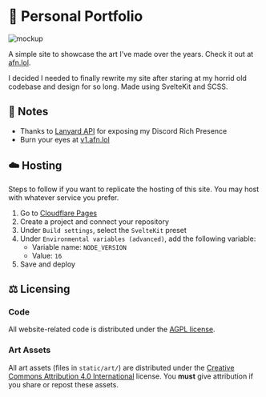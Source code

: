 # 🎨 Personal Portfolio
![mockup](https://user-images.githubusercontent.com/47723802/211228050-ae221714-5558-4e7f-b0e6-97e493991030.png)


A simple site to showcase the art I've made over the years. Check it out at [afn.lol](https://afn.lol/).

I decided I needed to finally rewrite my site after staring at my horrid old codebase and design for so long. Made using SvelteKit and SCSS.

## 📝 Notes
* Thanks to [Lanyard API](https://github.com/Phineas/lanyard) for exposing my Discord Rich Presence
* Burn your eyes at [v1.afn.lol](https://v1.afn.lol/) 

## ☁️ Hosting
Steps to follow if you want to replicate the hosting of this site. You may host with whatever service you prefer.

1. Go to [Cloudflare Pages](https://pages.dev/)
2. Create a project and connect your repository
3. Under `Build settings`, select the `SvelteKit` preset
4. Under `Environmental variables (advanced)`, add the following variable:
    - Variable name: `NODE_VERSION`
    - Value: `16`
5. Save and deploy

## ⚖️ Licensing
### Code
All website-related code is distributed under the [AGPL license](LICENSE).  

### Art Assets
All art assets (files in ``static/art/``) are distributed under the [Creative Commons Attribution 4.0 International](static/art/LICENSE) license. You **must** give attribution if you share or repost these assets.
